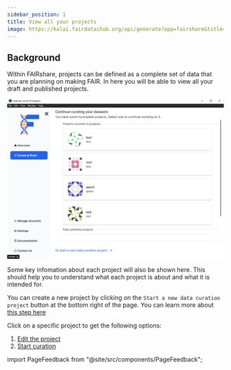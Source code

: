 ```yaml
---
sidebar_position: 1
title: View all your projects
image: https://kalai.fairdataihub.org/api/generate?app=fairshare&title=View%20all%20your%20projects&description=Curate%20and%20Share%20%7C%20Projects
---
```


## Background

Within FAIRshare, projects can be defined as a complete set of data that you are planning on making FAIR. In here you will be able to view all your draft and published projects.

![](./images/showAllProjects.png)

Some key infomation about each project will also be shown here. This should help you to understand what each project is about and what it is intended for.

You can create a new project by clicking on the `Start a new data curation project` button at the bottom right of the page. You can learn more about [this step here](/)

Click on a specific project to get the following options:

1. [Edit the project](project-settings)
2. [Start curation](/)

import PageFeedback from "@site/src/components/PageFeedback";

<PageFeedback />
